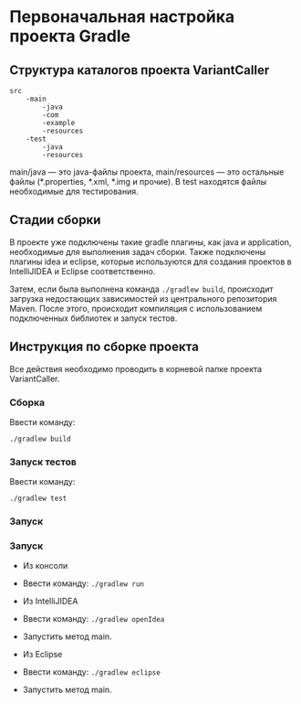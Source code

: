 # Первоначальная настройка проекта Gradle

## Структура каталогов проекта VariantCaller
```
src
    -main
        -java
	    -com
		-example	
        -resources
    -test
        -java
        -resources
```
main/java — это java-файлы проекта, main/resources — это остальные файлы (*.properties, *.xml, *.img и прочие). В test находятся файлы необходимые для тестирования.

## Стадии сборки
В проекте уже подключены такие gradle плагины, как java и application, необходимые для выполнения задач сборки. Также подключены плагины idea и eclipse, которые используются для создания проектов в IntelliJIDEA и Eclipse соответственно.

Затем, если была выполнена команда ```./gradlew build```, происходит загрузка недостающих зависимостей из центрального репозитория Maven. После этого, происходит компиляция с использованием подключенных библиотек и запуск тестов.

## Инструкция по сборке проекта

Все действия необходимо проводить в корневой папке проекта VariantCaller.

### Сборка

Ввести команду:

```
./gradlew build
```

### Запуск тестов

Ввести команду: 

```
./gradlew test
```

### Запуск

### Запуск

* Из консоли
 * Ввести команду: ```./gradlew run```

* Из IntelliJIDEA
 * Ввести команду: ```./gradlew openIdea```
 * Запустить метод main.

* Из Eclipse
 * Ввести команду: ```./gradlew eclipse```
 * Запустить метод main.
